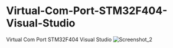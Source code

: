 # Virtual-Com-Port-STM32F404-Visual-Studio
Virtual Com Port STM32F404 Visual Studio
![Screenshot_2](https://github.com/offpic/Virtual-Com-Port-STM32F404-Visual-Studio/assets/31142397/5e16a3c1-849d-4981-b6c9-eeb39a23074b)
